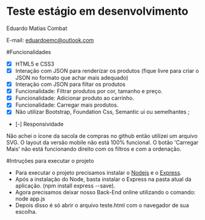 # Teste estágio em desenvolvimento

Eduardo Matias Combat

E-mail: eduardoemc@outlook.com

#Funcionalidades

- [X] HTML5 e CSS3
- [X] Interação com JSON para renderizar os produtos (fique livre para criar o JSON no formato que achar mais adequado)
- [X] Interação com JSON para filtar os produtos
- [X] Funcionalidade: Filtrar produtos por cor, tamanho e preço.
- [X] Funcionalidade: Adicionar produto ao carrinho.
- [X] Funcionalidade: Carregar mais produtos.
- [X] Não utilizar Bootstrap, Foundation Css, Semantic ui ou semelhantes ;
- [-] Responsividade

Não achei o ícone da sacola de compras no github então utilizei um arquivo SVG.
O layout da versão mobile não está 100% funcional.
O botão 'Carregar Mais' não está funcionando direito com os filtros e com a ordenação.

#Intruções para executar o projeto

- Para executar o projeto precisamos instalar o [Nodejs](https://nodejs.org/en/) e o [Express](https://expressjs.com/pt-br/).
- Após a instalação do Node, basta instalar o Express na pasta atual da aplicação. (npm install express --save).
- Agora precisamos deixar nosso Back-End online utilizando o comando: node app.js
- Depois disso é só abrir o arquivo teste.html com o navegador de sua escolha.
